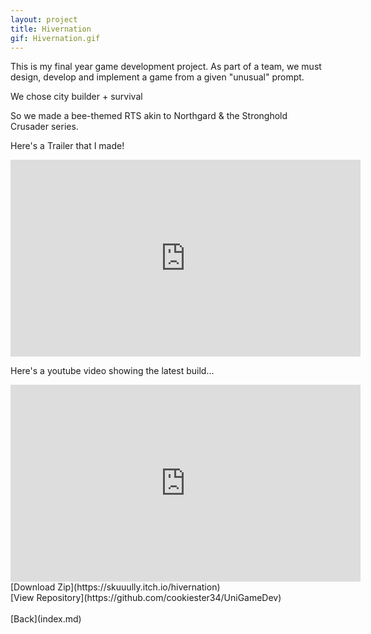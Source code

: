 ```yaml
---
layout: project
title: Hivernation
gif: Hivernation.gif
---
```




This is my final year game development project. As part of a team, we must design, develop and implement a game from a given "unusual" prompt. 

We chose city builder + survival

So we made a bee-themed RTS akin to Northgard & the Stronghold Crusader series.

Here's a Trailer that I made!
<iframe width="560" height="315" src="https://www.youtube.com/embed/sVEsMqx3krQ" title="YouTube video player" frameborder="0" allow="accelerometer; autoplay; clipboard-write; encrypted-media; gyroscope; picture-in-picture" allowfullscreen></iframe>

Here's a youtube video showing the latest build...
<iframe width="560" height="315" src="https://www.youtube.com/embed/24tb0WV1IIo" title="YouTube video player" frameborder="0" allow="accelerometer; autoplay; clipboard-write; encrypted-media; gyroscope; picture-in-picture" allowfullscreen></iframe>
<br>
[Download Zip](https://skuuully.itch.io/hivernation)
<br>
[View Repository](https://github.com/cookiester34/UniGameDev)
<br>
<br>
[Back](index.md)